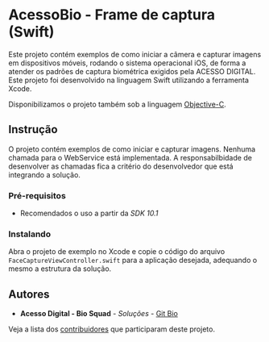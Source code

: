 # AcessoBio - Frame de captura (Swift)

Este projeto contém exemplos de como iniciar a câmera e capturar imagens em dispositivos móveis, rodando o sistema operacional iOS, de forma a atender os padrões de captura biométrica exigidos pela ACESSO DIGITAL. Este projeto foi desenvolvido na linguagem Swift utilizando a ferramenta Xcode.

Disponibilizamos o projeto também sob a linguagem [Objective-C](https://github.com/acesso-io/acessobio-iosframe).

## Instrução 

O projeto contém exemplos de como iniciar e capturar imagens. Nenhuma chamada para o WebService está implementada. A responsabilbidade de desenvolver as chamadas fica a critério do desenvolvedor que está integrando a solução.

### Pré-requisitos

* Recomendados o uso a partir da *SDK  10.1*  

### Instalando

Abra o projeto de exemplo no Xcode e copie o código do arquivo ```FaceCaptureViewController.swift``` para a aplicação desejada, adequando o mesmo a estrutura da solução.

## Autores

* **Acesso Digital - Bio Squad** - *Soluções* - [Git Bio](https://github.com/acesso-io)

Veja a lista dos [contribuidores](https://github.com/acesso-io/acessobio-iosframe-swift/contributors) que participaram deste projeto. 

